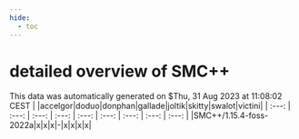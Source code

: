 ```yaml
---
hide:
  - toc
---
```


detailed overview of SMC++
==========================


This data was automatically generated on $Thu, 31 Aug 2023 at 11:08:02 CEST
| |accelgor|doduo|donphan|gallade|joltik|skitty|swalot|victini|
| :---: | :---: | :---: | :---: | :---: | :---: | :---: | :---: | :---: |
|SMC++/1.15.4-foss-2022a|x|x|x|-|x|x|x|x|
